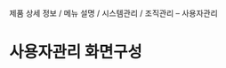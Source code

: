 <!--breadcrumb:제품 상세 정보 / 메뉴 설명 / 시스템관리 / 조직관리 – 사용자관리--><span class="md-breadcrumb">제품 상세 정보 / 메뉴 설명 / 시스템관리 / 조직관리 – 사용자관리</span>
# 사용자관리 화면구성
